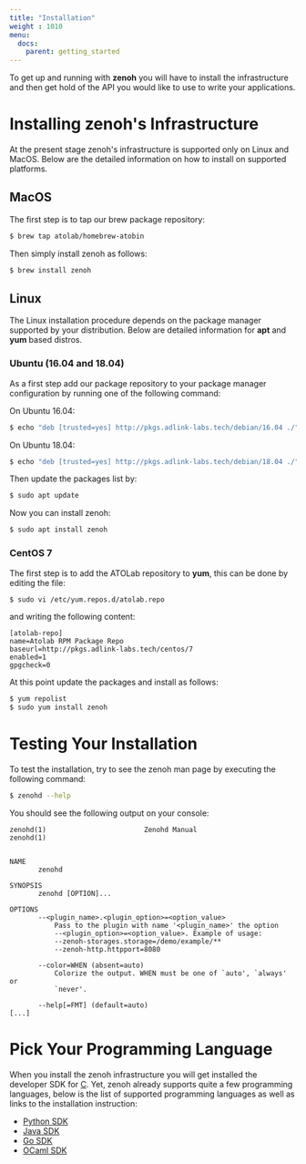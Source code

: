 ```yaml
---
title: "Installation"
weight : 1010
menu:
  docs:
    parent: getting_started
---
```


To get up and running with <b>zenoh</b> you will have to install the infrastructure and then get hold of the API you would like to use to write your applications. 

# Installing zenoh's Infrastructure
At the present stage zenoh's infrastructure is supported only on Linux and MacOS. Below are the detailed information on how to install on supported platforms.

## MacOS
The first step is to tap our brew package repository:

```bash
$ brew tap atolab/homebrew-atobin
```    

Then simply install zenoh as follows:

```bash
$ brew install zenoh
```

## Linux
The Linux installation procedure depends on the package manager supported by your distribution. Below are detailed information for <b>apt</b> and <b>yum</b> based distros.

### Ubuntu (16.04 and 18.04)
As a first step add our package repository to your package manager configuration by running one of the following command:

On Ubuntu 16.04:
```bash
$ echo "deb [trusted=yes] http://pkgs.adlink-labs.tech/debian/16.04 ./" | sudo tee -a /etc/apt/sources.list > /dev/null
```

On Ubuntu 18.04:
```bash
$ echo "deb [trusted=yes] http://pkgs.adlink-labs.tech/debian/18.04 ./" | sudo tee -a /etc/apt/sources.list > /dev/null
```

Then update the packages list by:

```bash
$ sudo apt update
```

Now you can install zenoh:

```bash
$ sudo apt install zenoh
```

### CentOS 7
The first step is to add the ATOLab repository to <b>yum</b>, this can be done by editing the file:

```bash
$ sudo vi /etc/yum.repos.d/atolab.repo
```

and writing the following content:

```toml,ignore
[atolab-repo]
name=Atolab RPM Package Repo
baseurl=http://pkgs.adlink-labs.tech/centos/7
enabled=1
gpgcheck=0
```

At this point update the packages and install as follows:

```bash
$ yum repolist
$ sudo yum install zenoh
```

# Testing Your Installation
To test the installation, try to see the zenoh man page by executing the following command:

```bash
$ zenohd --help
```
You should see the following output on your console:

```text
zenohd(1)                        Zenohd Manual                       zenohd(1)


NAME
       zenohd

SYNOPSIS
       zenohd [OPTION]...

OPTIONS
       --<plugin_name>.<plugin_option>=<option_value>
           Pass to the plugin with name '<plugin_name>' the option
           --<plugin_option>=<option_value>. Example of usage:
           --zenoh-storages.storage=/demo/example/**
           --zenoh-http.httpport=8080

       --color=WHEN (absent=auto)
           Colorize the output. WHEN must be one of `auto', `always' or
           `never'.

       --help[=FMT] (default=auto)
[...]           
```
# Pick Your Programming Language
When you install the zenoh infrastructure you will get installed the developer SDK for  [C](https://en.wikipedia.org/wiki/The_C_Programming_Language). Yet, zenoh already supports quite a few programming languages, below is the list of supported programming languages as well as links to the installation instruction:

- [Python SDK](https://github.com/atolab/zenoh-python)
- [Java SDK](https://github.com/atolab/zenoh-java)
- [Go SDK](https://github.com/atolab/zenoh-go)
- [OCaml SDK](https://github.com/atolab/zenoh)

